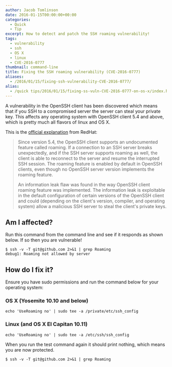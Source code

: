 ```yaml
---
author: Jacob Tomlinson
date: 2016-01-15T00:00:00+00:00
categories:
  - Quick
  - Tip
excerpt: How to detect and patch the SSH roaming vulnerability!
tags:
  - vulnerability
  - ssh
  - OS X
  - linux
  - CVE-2016-0777
thumbnail: command-line
title: Fixing the SSH roaming vulnerability (CVE-2016-0777)
aliases:
  - /2016/01/15/fixing-ssh-vulnerability-CVE-2016-0777/
alias:
  - /quick tips/2016/01/15/fixing-ss-vuln-CVE-2016-0777-on-os-x/index.html
---
```



A vulnerability in the OpenSSH client has been discovered which means that if you SSH to a compromised server the server can steal your private key. This affects any operating system with OpenSSH client 5.4 and above, which is pretty much all flavors of linux and OS X.

This is the [official explanation][CVE-2016-0777] from RedHat:

> Since version 5.4, the OpenSSH client supports an undocumented feature called roaming. If a connection to an SSH server breaks unexpectedly, and if the SSH server supports roaming as well, the client is able to reconnect to the server and resume the interrupted SSH session. The roaming feature is enabled by default in OpenSSH clients, even though no OpenSSH server version implements the roaming feature.
>
> An information leak flaw was found in the way OpenSSH client roaming feature was implemented. The information leak is exploitable in the default configuration of certain versions of the OpenSSH client and could (depending on the client's version, compiler, and operating system) allow a malicious SSH server to steal the client's private keys.

## Am I affected?

Run this command from the command line and see if it responds as shown below. If so then you are vulnerable!

```
$ ssh -v -T git@github.com 2>&1 | grep Roaming
debug1: Roaming not allowed by server
```

## How do I fix it?

Ensure you have sudo permissions and run the command below for your operating system:

### OS X (Yosemite 10.10 and below)
```
echo 'UseRoaming no' | sudo tee -a /private/etc/ssh_config
```

### Linux (and OS X El Capitan 10.11)
```
echo 'UseRoaming no' | sudo tee -a /etc/ssh/ssh_config
```

When you run the test command again it should print nothing, which means you are now protected.

```
$ ssh -v -T git@github.com 2>&1 | grep Roaming
```

[CVE-2016-0777]: https://access.redhat.com/articles/2123781
